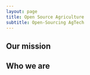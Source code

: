 ```yaml
---
layout: page
title: Open Source Agriculture
subtitle: Open-Sourcing AgTech
---
```


## Our mission

## Who we are

